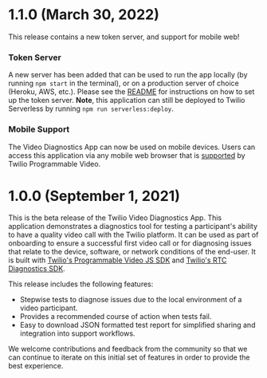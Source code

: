# 1.1.0 (March 30, 2022)

This release contains a new token server, and support for mobile web!

### Token Server

A new server has been added that can be used to run the app locally (by running `npm start` in the terminal), or on a production server of choice (Heroku, AWS, etc.). Please see the [README](README.md) for instructions on how to set up the token server. **Note**, this application can still be deployed to Twilio Serverless by running `npm run serverless:deploy`.

### Mobile Support

The Video Diagnostics App can now be used on mobile devices. Users can access this application via any mobile web browser that is [supported](https://www.twilio.com/docs/video/javascript#supported-browsers) by Twilio Programmable Video.

# 1.0.0 (September 1, 2021)

This is the beta release of the Twilio Video Diagnostics App. This application demonstrates a diagnostics tool for testing a participant's ability to have a quality video call with the Twilio platform. It can be used as part of onboarding to ensure a successful first video call or for diagnosing issues that relate to the device, software, or network conditions of the end-user. It is built with [Twilio's Programmable Video JS SDK](https://sdk.twilio.com/js/video/releases/2.16.0/docs/) and [Twilio's RTC Diagnostics SDK](https://twilio.github.io/rtc-diagnostics/globals.html).

This release includes the following features:

- Stepwise tests to diagnose issues due to the local environment of a video participant.
- Provides a recommended course of action when tests fail.
- Easy to download JSON formatted test report for simplified sharing and integration into support workflows.

We welcome contributions and feedback from the community so that we can continue to iterate on this initial set of features in order to provide the best experience.
